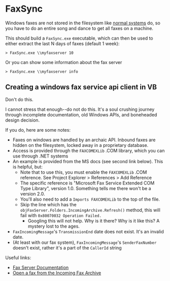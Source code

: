 # FaxSync

Windows faxes are not stored in the filesystem like [normal systems](https://en.wikipedia.org/wiki/Linux) do, so you have to do an entire song and dance to get all faxes on a machine.

This should build a `FaxSync.exe` executable, which can then be used to either extract the last N days of faxes (default 1 week):

```
> FaxSync.exe \\myfaxserver 10
```

Or you can show some information about the fax server

```
> FaxSync.exe \\myfaxserver info
```

## Creating a windows fax service api client in VB

Don't do this.

I cannot stress that enough--do not do this. It's a soul crushing journey through incomplete documentation, old Windows APIs, and boneheaded design decision.

If you do, here are some notes:

 - Faxes on windows are handled by an archaic API. Inbound faxes are hidden on the filesystem, locked away in a proprietary database.
 - Access is provided through the `FAXCOMEXLib` .COM library, which you can use through .NET systems
 - An example is provided from the MS docs (see second link below). This is helpful, but:
    - Note that to use this, you must enable the `FAXCOMEXLib` .COM reference. See Project Explorer > References > Add Reference
    - The specific reference is "Microsoft Fax Service Extended COM Type Library", version 1.0. Something tells me there won't be a version 2.0.
    - You'll also need to add a `Imports FAXCOMEXLib` to the top of the file.
    - Skip the line which has the `objFaxServer.Folders.IncomingArchive.Refresh()` method, this will fail with `0x80070032 Operation Failed.`
       - Googling this will not help. Why is it there? Why is it like this? A mystery lost to the ages.
 - `FaxIncomingMessage`'s `TransmissionEnd` date does not exist. It's an invalid date.
 - (At least with our fax system), `FaxIncomingMessage`'s `SenderFaxNumber` doesn't exist, rather it's a part of the `CallerId` string 

Useful links:
 - [Fax Server Documentation](https://docs.microsoft.com/en-us/previous-versions/windows/desktop/fax/-mfax-faxserve)
 - [Open a fax from the Incoming Fax Archive](https://docs.microsoft.com/en-us/previous-versions/windows/desktop/fax/-mfax-opening-a-fax-from-the-incoming-archive)
